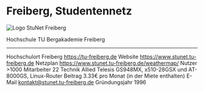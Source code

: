 # Freiberg, Studentennetz

![Logo StuNet Freiberg](/studnetze/sfg/stunet_freiberg_logo.png)

  Hochschule      TU Bergakademie Freiberg
  --------------- ----------------------------------------------------------------
  Hochschulort    Freiberg <https://tu-freiberg.de>
  Website         <https://www.stunet.tu-freiberg.de>
  Netzplan        <https://www.stunet.tu-freiberg.de/weathermap/>
  Nutzer          \>1000
  Mitarbeiter     22
  Technik         Allied Telesis GS948MX, x510-28GSX und AT-8000GS, Linux-Router
  Beitrag         3.33€ pro Monat (in der Miete enthalten)
  E-Mail          <kontakt@stunet.tu-freiberg.de>
  Gründungsjahr   1996
